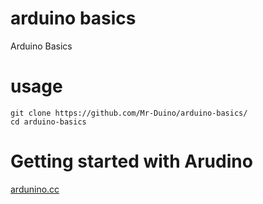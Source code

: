 # arduino basics
Arduino Basics

# usage
```
git clone https://github.com/Mr-Duino/arduino-basics/
cd arduino-basics
```

# Getting started with Arudino 
[ardunino.cc](https://www.arduino.cc/en/Tutorial/HomePage)

